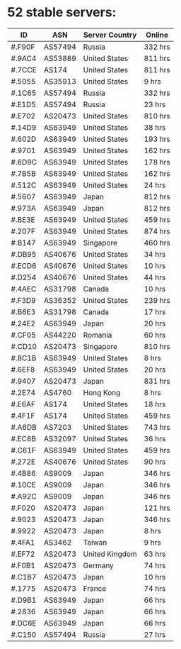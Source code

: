# 52 stable servers:

| ID | ASN | Server Country | Online |
| ------ | ------ | ------ | ------ |
| #.F90F | AS57494 | Russia | 332 hrs |
| #.9AC4 | AS53889 | United States | 811 hrs |
| #.7CCE | AS174 | United States | 811 hrs |
| #.5055 | AS35913 | United States | 9 hrs |
| #.1C65 | AS57494 | Russia | 332 hrs |
| #.E1D5 | AS57494 | Russia | 23 hrs |
| #.E702 | AS20473 | United States | 810 hrs |
| #.14D9 | AS63949 | United States | 38 hrs |
| #.602D | AS63949 | United States | 193 hrs |
| #.9701 | AS63949 | United States | 162 hrs |
| #.6D9C | AS63949 | United States | 178 hrs |
| #.7B5B | AS63949 | United States | 162 hrs |
| #.512C | AS63949 | United States | 24 hrs |
| #.5607 | AS63949 | Japan | 812 hrs |
| #.973A | AS63949 | Japan | 812 hrs |
| #.BE3E | AS63949 | United States | 459 hrs |
| #.207F | AS63949 | United States | 874 hrs |
| #.B147 | AS63949 | Singapore | 460 hrs |
| #.DB95 | AS40676 | United States | 34 hrs |
| #.ECD6 | AS40676 | United States | 10 hrs |
| #.D254 | AS40676 | United States | 44 hrs |
| #.4AEC | AS31798 | Canada | 10 hrs |
| #.F3D9 | AS36352 | United States | 239 hrs |
| #.B6E3 | AS31798 | Canada | 17 hrs |
| #.24E2 | AS63949 | Japan | 20 hrs |
| #.CF05 | AS44220 | Romania | 60 hrs |
| #.CD10 | AS20473 | Singapore | 810 hrs |
| #.8C1B | AS63949 | United States | 8 hrs |
| #.6EF8 | AS63949 | United States | 20 hrs |
| #.9407 | AS20473 | Japan | 831 hrs |
| #.2E74 | AS4760 | Hong Kong | 8 hrs |
| #.E6AF | AS174 | United States | 18 hrs |
| #.4F1F | AS174 | United States | 459 hrs |
| #.A6DB | AS7203 | United States | 743 hrs |
| #.EC8B | AS32097 | United States | 36 hrs |
| #.C61F | AS63949 | United States | 459 hrs |
| #.272E | AS40676 | United States | 90 hrs |
| #.4B86 | AS9009 | Japan | 346 hrs |
| #.10CE | AS9009 | Japan | 346 hrs |
| #.A92C | AS9009 | Japan | 346 hrs |
| #.F020 | AS20473 | Japan | 121 hrs |
| #.9023 | AS20473 | Japan | 346 hrs |
| #.9922 | AS20473 | Japan | 8 hrs |
| #.4FA1 | AS3462 | Taiwan | 9 hrs |
| #.EF72 | AS20473 | United Kingdom | 63 hrs |
| #.F0B1 | AS20473 | Germany | 74 hrs |
| #.C1B7 | AS20473 | Japan | 10 hrs |
| #.1775 | AS20473 | France | 74 hrs |
| #.D9B1 | AS63949 | Japan | 66 hrs |
| #.2836 | AS63949 | Japan | 66 hrs |
| #.DC6E | AS63949 | Japan | 66 hrs |
| #.C150 | AS57494 | Russia | 27 hrs |

